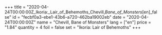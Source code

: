 +++
title = "2020-04-24T00:00:00Z_Ikoria:_Lair_of_Behemoths_Chevill,_Bane_of_Monsters_[en]_false"
id = "fecbf0a3-ebe1-43b6-a720-462ba19002eb"
date = "2020-04-24T00:00:00Z"
name = "Chevill, Bane of Monsters"
lang = ["en"]
price = "1.84"
quantity = 4
foil = false
set = "Ikoria: Lair of Behemoths"
+++
